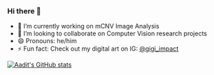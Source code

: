 ### Hi there 👋

- 🔭 I’m currently working on mCNV Image Analysis
- 👯 I’m looking to collaborate on Computer Vision research projects
- 😄 Pronouns: he/him
- ⚡ Fun fact: Check out my digital art on IG: [@gigi_impact](https://www.instagram.com/miss_gigi_impact/?hl=en)

[![Aadit's GitHub stats](https://github-readme-stats.vercel.app/api?username=Aadit3003&hide=issues&title_color=ffffff&icon_color=ffffff&text_color=ffffff&show_icons=true&bg_color=45,428cd4,ff9cda)](https://github.com/Aadit3003/github-readme-stats)


<!--
**Aadit3003/Aadit3003** is a ✨ _special_ ✨ repository because its `README.md` (this file) appears on your GitHub profile.

&bg_color=45,428cd4,ff9cda Trans Pink 
&bg_color=45,ff7b89,8a5082 Dusk Red
&bg_color=45,ed765e,fea858 Orange
&bg_color=45,bb73e0,ff8ddb Purple
&bg_color=45,c973ff,aebaf8 Violet
-->

